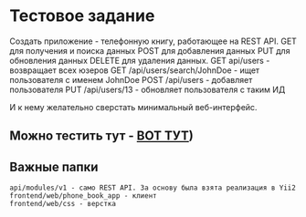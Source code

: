 Тестовое задание 
===============================

Создать приложение - телефонную книгу, работающее на REST API.
GET для получения и поиска данных
POST для добавления данных
PUT для обновления данных
DELETE для удаления данных.
GET api/users - возвращает всех юзеров
GET /api/users/search/JohnDoe - ищет пользователя с именем JohnDoe
POST /api/users  - добавляет пользователя
PUT /api/users/13 - обновляет пользователя с таким ИД

И к нему желательно сверстать минимальный веб-интерфейс.

Можно тестить тут - [ВОТ ТУТ](http://851182.simplexi.web.hosting-test.net/frontend/web/))
------
Важные папки
-------------------

```
api/modules/v1 - само REST API. За основу была взята реализация в Yii2
frontend/web/phone_book_app - клиент 
frontend/web/css - верстка
```
